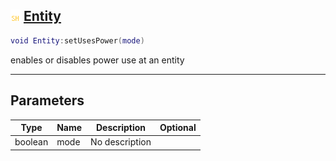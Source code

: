 ## ![shared](.gitbook/assets/shared.png) [Entity](home/Entity)



```lua
void Entity:setUsesPower(mode)
```

enables or disables power use at an entity

------
## Parameters

| Type   | Name | Description | Optional |
| ------ | ---- | ----------- | -------: |
| boolean | mode | No description |  |



